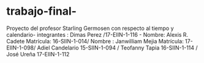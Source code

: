 # trabajo-final-
Proyecto del profesor Starling Germosen con respecto al tiempo y calendario- integrantes : Dimas Perez /17-EIIN-1-116 - Nombre: Alexis R. Cadete  Matrícula: 16-SIIN-1-014/  Nombre : Janwilliam Mejia  Matrícula: 17-EIIN-1-098/  Adiel  Candelario   15-SIIN-1-094 / Teofanny Tapia 16-SIIN-1-114 / José Ureña  17-EIIN-1-112
